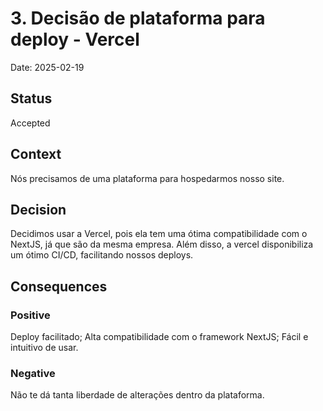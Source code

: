 # 3. Decisão de plataforma para deploy - Vercel

Date: 2025-02-19

## Status

Accepted

## Context

Nós precisamos de uma plataforma para hospedarmos nosso site.

## Decision

Decidimos usar a Vercel, pois ela tem uma ótima compatibilidade com o NextJS, já que são da mesma empresa. Além disso, a vercel disponibiliza um ótimo CI/CD, facilitando nossos deploys.

## Consequences

### Positive

Deploy facilitado;
Alta compatibilidade com o framework NextJS;
Fácil e intuitivo de usar.

### Negative

Não te dá tanta liberdade de alterações dentro da plataforma.